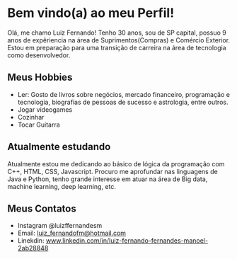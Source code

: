 # Bem vindo(a) ao meu Perfil!

Olá, me chamo Luiz Fernando!
Tenho 30 anos, sou de SP capital, possuo 9 anos de expêriencia na área de Suprimentos(Compras) e Comércio Exterior. 
Estou em preparação para uma transição de carreira na área de tecnologia como desenvolvedor.

## Meus Hobbies

- Ler: Gosto de livros sobre negócios, mercado financeiro, programação e tecnologia, biografias de pessoas de sucesso e astrologia, entre outros.
- Jogar videogames
- Cozinhar
- Tocar Guitarra

## Atualmente estudando

Atualmente estou me dedicando ao básico de lógica da programação com C++, HTML, CSS, Javascript.
Procuro me aprofundar nas linguagens de Java e Python, tenho grande interesse em atuar na área de Big data, machine learning, deep learning, etc.

## Meus Contatos

- Instagram @luizffernandesm
- Email: luiz_fernandofm@hotmail.com
- Linekdin: www.linkedin.com/in/luiz-fernando-fernandes-manoel-2ab28848
